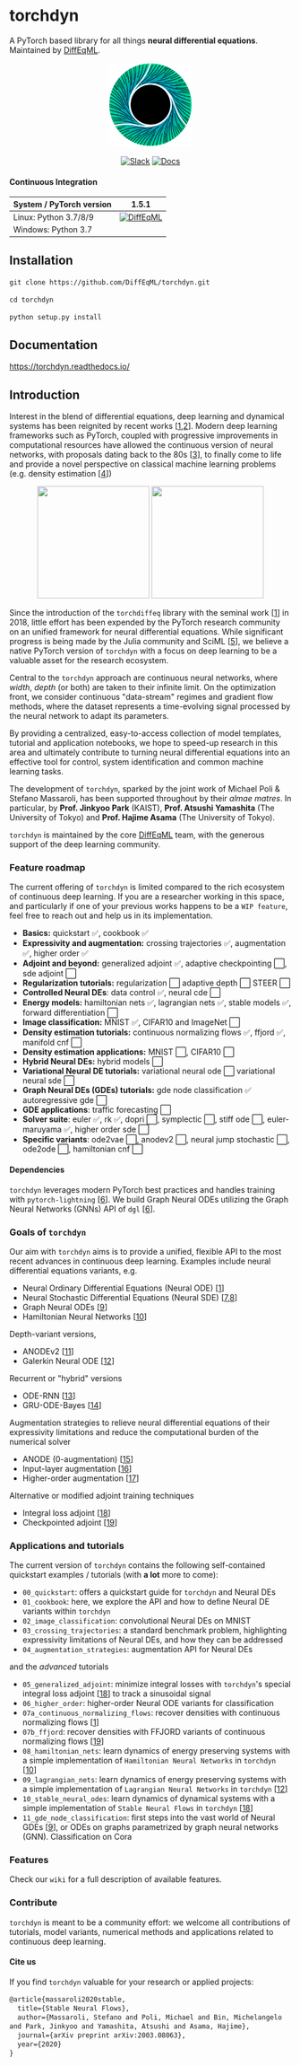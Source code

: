# torchdyn 
A PyTorch based library for all things **neural differential equations**. Maintained by [DiffEqML](https://github.com/DiffEqML).

<p align="center"> 
<img src="media/logo.png" width="150" height="150">
</p>
<div align="center">
 
[![Slack](https://img.shields.io/badge/slack-chat-blue.svg?logo=slack)](https://app.slack.com/client/TUYT8QKEK/G012TN66TJL)
[![Docs](https://img.shields.io/badge/docks-passing-green.svg?logo=slack)](https://torchdyn.readthedocs.io/)
 
</div>


#### Continuous Integration
 
| System / PyTorch version | 1.5.1 |
|--------------------------|-------|
| Linux: Python 3.7/8/9    |  [![DiffEqML](https://circleci.com/gh/DiffEqML/torchdyn.svg?style=svg)](https://app.circleci.com/pipelines/github/DiffEqML/torchdyn)  |
| Windows: Python 3.7      |       |

## Installation
`git clone https://github.com/DiffEqML/torchdyn.git`

`cd torchdyn`

`python setup.py install`

## Documentation 
https://torchdyn.readthedocs.io/

## Introduction
Interest in the blend of differential equations, deep learning and dynamical systems has been reignited by recent works [[1](https://arxiv.org/abs/1806.07366),[2](https://arxiv.org/abs/2001.04385)]. Modern deep learning frameworks such as PyTorch, coupled with progressive improvements in computational resources have allowed the continuous version of neural networks, with proposals dating back to the 80s [[3](https://ieeexplore.ieee.org/abstract/document/6814892)],  to finally come to life and provide a novel perspective on classical machine learning problems (e.g. density estimation [[4](https://arxiv.org/abs/1810.01367)])

<p align="center"> 
<img src="media/GalNODE.gif" width="200" height="200">
<img src="media/cnf_diffeq.gif" width="200" height="200">
</p>

Since the introduction of the `torchdiffeq` library with the seminal work [[1](https://arxiv.org/abs/1806.07366)] in 2018, little effort has been expended by the PyTorch research community on an unified framework for neural differential equations. While significant progress is being made by the Julia community and SciML [[5](https://sciml.ai/2020/03/29/SciML.html)], we believe a native PyTorch version of `torchdyn` with a focus on deep learning to be a valuable asset for the research ecosystem. 

Central to the `torchdyn` approach are continuous neural networks, where *width*, *depth* (or both) are taken to their infinite limit. On the optimization front, we consider continuous "data-stream" regimes and gradient flow methods, where the dataset represents a time-evolving signal processed by the neural network to adapt its parameters. 

By providing a centralized, easy-to-access collection of model templates, tutorial and application notebooks, we hope to speed-up research in this area and ultimately contribute to turning neural differential equations into an effective tool for control, system identification and common machine learning tasks.

The development of `torchdyn`, sparked by the joint work of Michael Poli & Stefano Massaroli, has been supported throughout by their *almae matres*. In particular, by  **Prof. Jinkyoo Park** (KAIST), **Prof. Atsushi Yamashita** (The University of Tokyo) and **Prof. Hajime Asama** (The University of Tokyo).

`torchdyn` is maintained by the core [DiffEqML](https://github.com/DiffEqML) team, with the generous support of the deep learning community.

### Feature roadmap
The current offering of `torchdyn` is limited compared to the rich ecosystem of continuous deep learning. If you are a researcher working in this space, and particularly if one of your previous works happens to be a `WIP feature`, feel free to reach out and help us in its implementation. 

* **Basics:** quickstart ✅, cookbook ✅
* **Expressivity and augmentation:** crossing trajectories ✅, augmentation ✅, higher order ✅
* **Adjoint and beyond:** generalized adjoint ✅, adaptive checkpointing ⬜️, sde adjoint ⬜️
* **Regularization tutorials:** regularization ⬜️ adaptive depth ⬜️ STEER ⬜️
* **Controlled Neural DEs**: data control ✅, neural cde ⬜️
* **Energy models:** hamiltonian nets ✅, lagrangian nets ✅, stable models ✅, forward differentiation ⬜️
* **Image classification:** MNIST ✅, CIFAR10 and ImageNet ⬜️
* **Density estimation tutorials:** continuous normalizing flows ✅, ffjord ✅, manifold cnf ⬜️
* **Density estimation applications:** MNIST ⬜️, CIFAR10 ⬜️
* **Hybrid Neural DEs:** hybrid models ⬜️ 
* **Variational Neural DE tutorials:** variational neural ode ⬜️ variational neural sde ⬜️ 
* **Graph Neural DEs (GDEs) tutorials:** gde node classification ✅ autoregressive gde ⬜️
* **GDE applications**: traffic forecasting ⬜️
* **Solver suite**:  euler ✅, rk ✅, dopri ⬜️, symplectic ⬜️, stiff ode ⬜️, euler-maruyama ✅, higher order sde ⬜️
* **Specific variants**: ode2vae ⬜️, anodev2 ⬜️, neural jump stochastic ⬜️, ode2ode ⬜️, hamiltonian cnf ⬜️

#### Dependencies
`torchdyn` leverages modern PyTorch best practices and handles training with `pytorch-lightning` [[6](https://github.com/PyTorchLightning/pytorch-lightning)]. We build Graph Neural ODEs utilizing the Graph Neural Networks (GNNs) API of `dgl` [[6](https://www.dgl.ai/)].

###  Goals of `torchdyn`
Our aim with  `torchdyn` aims is to provide a unified, flexible API  to the most recent advances in continuous deep learning. Examples include neural differential equations variants, e.g.
* Neural Ordinary Differential Equations (Neural ODE) [[1](https://arxiv.org/abs/1806.07366)]
* Neural Stochastic Differential Equations (Neural SDE) [[7](https://arxiv.org/abs/1905.09883),[8](https://arxiv.org/abs/1906.02355)]
* Graph Neural ODEs [[9](https://arxiv.org/abs/1911.07532)]
* Hamiltonian Neural Networks [[10](https://arxiv.org/abs/1906.01563)]

Depth-variant versions, 
* ANODEv2 [[11](https://arxiv.org/abs/1906.04596)]
* Galerkin Neural ODE [[12](https://arxiv.org/abs/2002.08071)]

Recurrent or "hybrid" versions 
* ODE-RNN [[13](https://arxiv.org/abs/1907.03907)]
* GRU-ODE-Bayes [[14](https://arxiv.org/abs/1905.12374)]

Augmentation strategies to relieve neural differential equations of their expressivity limitations and reduce the computational burden of the numerical solver
* ANODE (0-augmentation) [[15](https://arxiv.org/abs/1904.01681)]
* Input-layer augmentation [[16](https://arxiv.org/abs/2002.08071)]
* Higher-order augmentation [[17](https://arxiv.org/abs/2002.08071)]

Alternative or modified adjoint training techniques 
* Integral loss adjoint [[18](https://arxiv.org/abs/2003.08063)]
* Checkpointed adjoint [[19](https://arxiv.org/abs/1902.10298)]

### Applications and tutorials
The current version of `torchdyn` contains the following self-contained quickstart examples / tutorials (with **a lot** more to come):
* `00_quickstart`: offers a quickstart guide for `torchdyn` and Neural DEs
* `01_cookbook`: here, we explore the API and how to define Neural DE variants within `torchdyn`
* `02_image_classification`: convolutional Neural DEs on MNIST
* `03_crossing_trajectories`: a standard benchmark problem, highlighting expressivity limitations of Neural DEs, and how they can be addressed
* `04_augmentation_strategies`: augmentation API for Neural DEs

and the *advanced* tutorials
* `05_generalized_adjoint`: minimize integral losses with `torchdyn`'s special integral loss adjoint  [[18](https://arxiv.org/abs/2003.08063)] to track a sinusoidal signal
* `06_higher_order`: higher-order Neural ODE variants for classification 
* `07a_continuous_normalizing_flows`: recover densities with continuous normalizing flows [[1](https://arxiv.org/abs/1806.07366)]
* `07b_ffjord`: recover densities with FFJORD variants of continuous normalizing flows [[19](https://arxiv.org/abs/1810.01367)]
* `08_hamiltonian_nets`: learn dynamics of energy preserving systems with a simple implementation of `Hamiltonian Neural Networks` in `torchdyn` [[10](https://arxiv.org/abs/1906.01563)]
* `09_lagrangian_nets`: learn dynamics of energy preserving systems with a simple implementation of `Lagrangian Neural Networks` in `torchdyn` [[12](https://arxiv.org/abs/2003.04630)]
* `10_stable_neural_odes`: learn dynamics of dynamical systems with a simple implementation of `Stable Neural Flows` in `torchdyn` [[18](https://arxiv.org/abs/2003.08063)]
* `11_gde_node_classification`:  first steps into the vast world of Neural GDEs [[9](https://arxiv.org/abs/1911.07532)], or ODEs on graphs parametrized by graph neural networks (GNN). Classification on Cora

### Features
Check our `wiki` for a full description of available features.

### Contribute
 `torchdyn` is meant to be a community effort: we welcome all contributions of tutorials, model variants, numerical methods and applications related to continuous deep learning. 

#### Cite us
If you find `torchdyn` valuable for your research or applied projects:
```
@article{massaroli2020stable,
  title={Stable Neural Flows},
  author={Massaroli, Stefano and Poli, Michael and Bin, Michelangelo and Park, Jinkyoo and Yamashita, Atsushi and Asama, Hajime},
  journal={arXiv preprint arXiv:2003.08063},
  year={2020}
}
```
